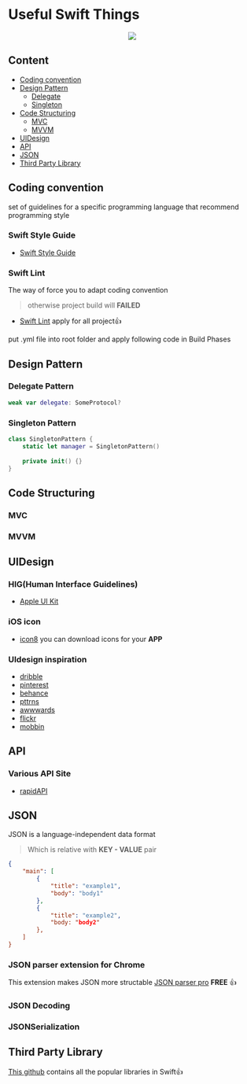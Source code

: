 # Useful Swift Things

<div align="center">
    <img src="https://github.com/jphong1111/Useful_Swift/blob/main/Images/swift.jpeg">
</div>

## Content
- [Coding convention](#Coding-convention)
- [Design Pattern](#Design-Pattern)
    - [Delegate](#Delegate)
    - [Singleton](#Singleton)
- [Code Structuring](#Code-Structuring)
    - [MVC](#MVC)
    - [MVVM](#MVVM)
- [UIDesign](#UIDesign)
- [API](#API)	
- [JSON](#JSON)
- [Third Party Library](#Third-Party-Library)



## Coding convention
set of guidelines for a specific programming language that recommend programming style

### Swift Style Guide

- [Swift Style Guide](https://github.com/linkedin/swift-style-guide)

### Swift Lint
The way of force you to adapt coding convention 
>otherwise project build will **FAILED**
- [Swift Lint](https://github.com/realm/SwiftLint) apply for all project:+1:

put .yml file into root folder and apply following code in Build Phases

## Design Pattern

### Delegate Pattern

```swift
weak var delegate: SomeProtocol?
```

### Singleton Pattern


```swift
class SingletonPattern {
    static let manager = SingletonPattern()
    
    private init() {}
}
```
## Code Structuring

### MVC

### MVVM

## UIDesign

### HIG(Human Interface Guidelines)
- [Apple UI Kit](https://developer.apple.com/documentation/uikit)

### iOS icon 

- [icon8](https://icons8.com/) you can download icons for your **APP**

### UIdesign inspiration

- [dribble](https://dribbble.com/)
- [pinterest](https://pinterest.com/)
- [behance](https://www.behance.net/)
- [pttrns](https://pttrns.com/)
- [awwwards](https://www.awwwards.com/)
- [flickr](http://www.flickr.com/)
- [mobbin](https://mobbin.design/)



## API

### Various API Site
- [rapidAPI](https://www.rapidapi.com)

## JSON
JSON is a language-independent data format
> Which is relative with **KEY - VALUE** pair
```json
{
    "main": [
        {
            "title": "example1",
            "body": "body1"
        },
        {
            "title": "example2",
            "body: "body2"
        },
    ]
}
```
### JSON parser extension for Chrome
This extension makes JSON more structable
[JSON parser pro](https://chrome.google.com/webstore/detail/json-viewer-pro/eifflpmocdbdmepbjaopkkhbfmdgijcc) **FREE** :+1:

### JSON Decoding

### JSONSerialization


## Third Party Library
[This github](https://github.com/vsouza/awesome-ios) contains all the popular libraries in Swift:+1:
